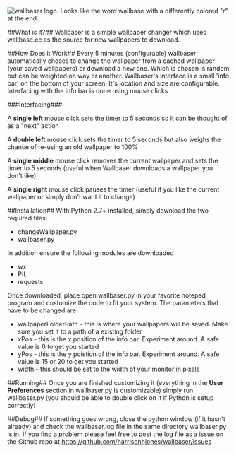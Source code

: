 ![wallbaser logo. Looks like the word wallbase with a differently colored "r" at the end](https://raw.githubusercontent.com/harrisonhjones/wallbaser/master/logo.png "Wallbaser logo")

##What is it?##
Wallbaser is a simple wallpaper changer which uses wallbase.cc as the source for new wallpapers to download. 

##How Does it Work##
Every 5 minutes (configurable) wallbaser automatically choses to change the wallpaper from a cached wallpaper (your saved wallpapers) or download a new one. Which is chosen is random but can be weighted on way or another. Wallbaser's interface is a small 'info bar' on the bottom of your screen. It's location and size are configurable. Interfacing with the info bar is done using mouse clicks

###Interfacing###

A **single left** mouse click sets the timer to 5 seconds so it can be thought of as a "next" action

A **double left** mouse click sets the timer to 5 seconds but also weighs the chance of re-using an old wallpaper to 100%

A **single middle** mouse click removes the current wallpaper and sets the timer to 5 seconds (useful when Wallbaser downloads a wallpaper you don't like)

A **single right** mouse click pauses the timer (useful if you like the current wallpaper or simply don't want it to change)

##Installation##
With Python 2.7+ installed, simply download the two required files:

* changeWallpaper.py
* wallbaser.py

In addition ensure the following modules are downloaded
* wx
* PIL
* requests

Once downloaded, place open wallbaser.py in your favorite notepad program and customize the code to fit your system. The parameters that have to be changed are

* wallpaperFolderPath - this is where your wallpapers will be saved. Make sure you set it to a path of a existing folder
* xPos - this is the x position of the info bar. Experiment around. A safe value is 0 to get you started
* yPos - this is the y poistion of the info bar. Experiment around. A safe value is 15 or 20 to get you started
* width - this should be set to the width of your monitor in pixels

##Running##
Once you are finished customizing it (everything in the **User Preferences** section in wallbaser.py is customizable) simply run wallbaser.py (you should be able to double click on it if Python is setup correctly)

##Debug##
If something goes wrong, close the python window (if it hasn't already) and check the wallbaser.log file in the same directory wallbaser.py is in. If you find a problem please feel free to post the log file as a issue on the Github repo at https://github.com/harrisonhjones/wallbaser/issues
